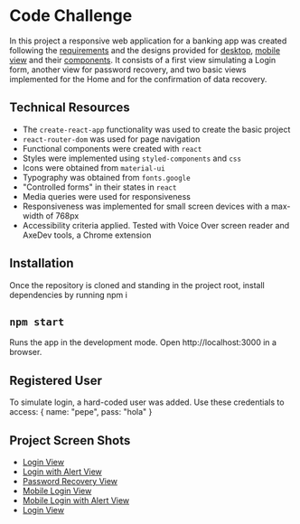 # Code Challenge

In this project a responsive web application for a banking app was created following the <a href="./public/instructions/Desafio de código para UI Devs - Login.pdf">requirements</a> and the designs provided for <a href="./public/instructions/designs desktop views.pdf">desktop</a>, <a href="./public/instructions/designs mobile views.pdf">mobile view</a> and their <a href="./public/instructions/designs components.pdf">components</a>. It consists of a first view simulating a Login form, another view for password recovery, and two basic views implemented for the Home and for the confirmation of data recovery.


## Technical Resources

- The `create-react-app` functionality was used to create the basic project
- `react-router-dom` was used for page navigation
- Functional components were created with `react`
- Styles were implemented using `styled-components` and `css`
- Icons were obtained from `material-ui`
- Typography was obtained from `fonts.google`
- "Controlled forms" in their states in `react`
- Media queries were used for responsiveness
- Responsiveness was implemented for small screen devices with a max-width of 768px 
- Accessibility criteria applied. Tested with Voice Over screen reader and AxeDev tools, a Chrome extension


## Installation

Once the repository is cloned and standing in the project root, install dependencies by running npm i

##  `npm start`

Runs the app in the development mode. Open http://localhost:3000 in a browser.

## Registered User

To simulate login, a hard-coded user was added. Use these credentials to access:
    {
        name: "pepe",
        pass: "hola"
    }

## Project Screen Shots

* <a href="./public/screen shots/Login.png">Login View</a>
* <a href="./public/screen shots/Login Alert.png">Login with Alert View</a>
* <a href="./public/screen shots/Pass recovery.png">Password Recovery View</a>
* <a href="./public/screen shots/Mobile login.png">Mobile Login View</a>
* <a href="./public/screen shots/Mobile login Alert.png">Mobile Login with Alert View</a>
* <a href="./public/screen shots/Mobile Pass recovery.png">Login View</a>



